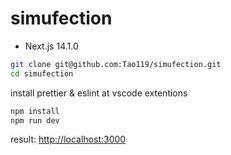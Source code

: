 # simufection

- Next.js 14.1.0

```bash
git clone git@github.com:Tao119/simufection.git
cd simufection
```

install prettier & eslint at vscode extentions

```bash
npm install
npm run dev
```

result: [http://localhost:3000](http://localhost:3000)
